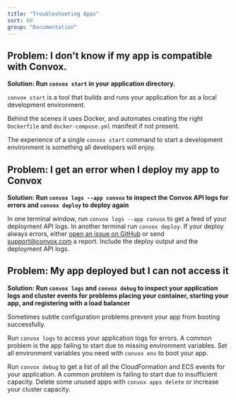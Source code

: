 ```yaml
---
title: "Troubleshooting Apps"
sort: 60
group: "Documentation"
---
```

## Problem: I don't know if my app is compatible with Convox.

**Solution: Run `convox start` in your application directory.**

`convox start` is a tool that builds and runs your application for as a local development environment.

Behind the scenes it uses Docker, and automates creating the right `Dockerfile` and `docker-compose.yml` manifest if not present.

The experience of a single `convox start` command to start a development environment is something all developers will enjoy.

## Problem: I get an error when I deploy my app to Convox

**Solution: Run `convox logs --app convox` to inspect the Convox API logs for errors and `convox deploy` to deploy again**

In one terminal window, run `convox logs --app convox` to get a feed of your deployment API logs. In another terminal run `convox deploy`. If your deploy always errors, either [open an issue on GitHub](https://github.com/convox/kernel/issues) or send support@convox.com a report. Include the deploy output and the deployment API logs.

## Problem: My app deployed but I can not access it

**Solution: Run `convox logs` and `convox debug` to inspect your application logs and cluster events for problems placing your container, starting your app, and registering with a load balancer**

Sometimes subtle configuration problems prevent your app from booting successfully.

Run `convox logs` to access your application logs for errors. A common problem is the app failing to start due to missing environment variables. Set all environment variables you need with `convox env` to boot your app.

Run `convox debug` to get a list of all the CloudFormation and ECS events for your application. A common problem is failing to start due to insufficient capacity. Delete some unused apps with `convox apps delete` or increase your cluster capacity.
